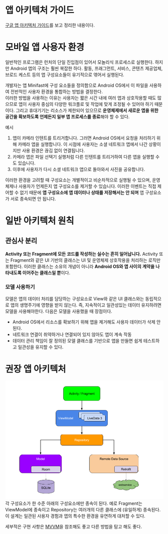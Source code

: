 # 앱 아키텍처 가이드
[구글 앱 아키텍처 가이드](https://developer.android.com/jetpack/docs/guide?hl=ko)를 보고 정리한 내용이다.

# 모바일 앱 사용자 환경
일반적인 프로그램은 런처의 단일 진입점이 있어서 모놀리식 프로세스로 실행한다.
하지만 Android 앱의 구조는 훨씬 복잡한 하다.
활동, 프래그먼트, 서비스, 콘텐츠 제공업체, 브로드 케스트 등의 앱 구성요소들이 유기적으로 엮어서 실행된다.

개발자는 앱 Minifast에 구성 요소들을 정의함으로 Android OS에서 이 파일을 사용하여 전반적인 사용자 환경을 통합하는 방법을 결정한다.   
이러한 방법을 사용하는 이유는 사용자는 짧은 시간 내에 여러 앱과 상호작용할 때도 많으므로 앱이 사용자 중심의 다양한 워크플로 및 작업에 맞게 조정될 수 있어야 하기 때문이다.
그리고 휴대기기는 리소스가 제한되어 있으므로 **운영체제에서 새로운 앱을 위한 공간을 확보하도록 언제든지 일부 앱 프로세스를 종료**해야 할 수 있다.

예시 
1. 앱이 카메라 인텐트를 트리거합니다. 그러면 Android OS에서 요청을 처리하기 위해 카메라 앱을 실행합니다. 
이 시점에 사용자는 소셜 네트워크 앱에서 나간 상황이지만 사용 환경은 끊김 없이 연결됩니다.
2. 카메라 앱은 파일 선택기 실행처럼 다른 인텐트를 트리거하여 다른 앱을 실행할 수도 있습니다.
3. 이후에 사용자가 다시 소셜 네트워크 앱으로 돌아와서 사진을 공유합니다.

이러한 환경을 고려할 때 구성요소는 개별적이고 비순차적으로 실행될 수 있으며, 운영체제나 사용자가 언제든지 앱 구성요소를 제거할 수 있습니다. 이러한 이벤트는 직접 제어할 수 없기 때문에 **앱 구성요소에 앱 데이터나 상태를 저장해서는 안 되며** 앱 구성요소가 서로 종속되면 안 됩니다.

# 일반 아키텍처 원칙

## 관심사 분리
**Activity 또는 Fragment에 모든 코드를 작성하는 실수는 흔히 일어납니다.**
Activity 또는 Fragment와 같은 UI 기반의 클래스는 UI 및 운영체제 상호작용을 처리하는 로직만 포함한다.
이러한 클래스는 소유의 개념이 아니라 **Android OS와 앱 사이의 계약을 나타내도록 이어주는 클래스일 뿐**이다.

### 모델 사용하기
모델은 앱의 데이터 처리를 담당하는 구성요소로 View와 같은 UI 클래스와는 동립적으로 앱의 생명주기에 영향을 받지 않는다. 
즉, 지속적이고 일관성있는 데이터 유지하려면 모델을 사용해야한다.
다음은 모델을 사용했을 때 장점이다.
* Android OS에서 리소스를 확보하기 위해 앱을 제거해도 사용자 데이터가 삭제 안된다.
* 네트워크 연결이 취약하거나 연결되어 있지 않아도 앱이 계속 작동
* 데이터 관리 책임이 잘 정의된 모델 클래스를 기반으로 앱을 만들면 쉽게 테스트하고 일관성을 유지할 수 있다.


# 권장 앱 아키텍처
![final-architecture](./final-architecture.png)
각 구성요소가 한 수준 아래의 구성요소에만 종속이 된다.
예로 Fragment는 ViewModel에 종속이고 Repository는 여러개의 다른 클래스에 (유일하게) 종속된다. 
이 설계는 일관된 사용자 경험과 앱의 특수한 환경을 유연하게 대처할 수 있다.

세부적은 구현 사항은 [MVVM](./MVVM)을 참조해도 좋고 다른 방법을 탐고 해도 좋다.



